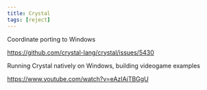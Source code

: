 ```yaml
---
title: Crystal
tags: [reject]
---
```


Coordinate porting to Windows

<https://github.com/crystal-lang/crystal/issues/5430>

Running Crystal natively on Windows, building videogame examples

<https://www.youtube.com/watch?v=eAzIAjTBGgU>

